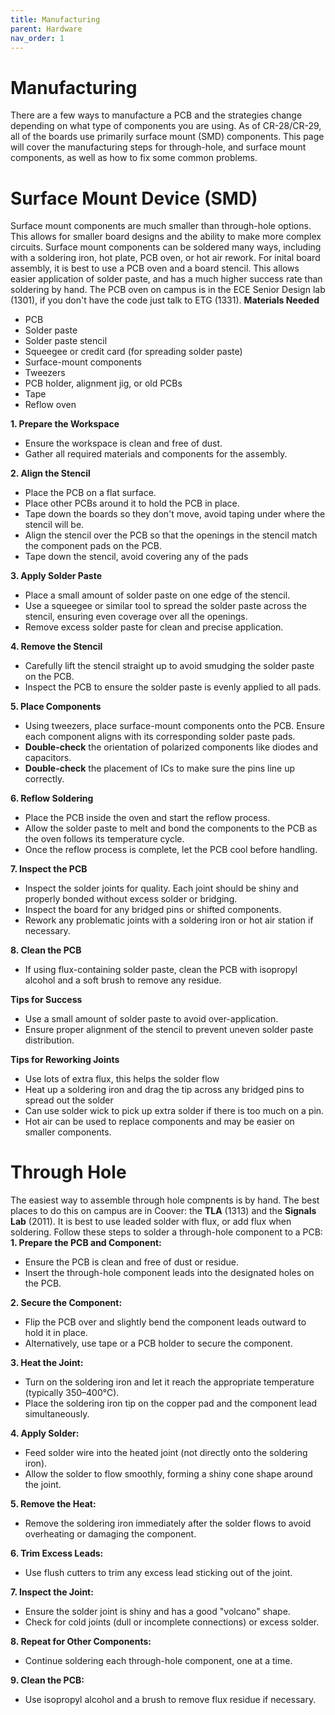 ```yaml
---
title: Manufacturing
parent: Hardware
nav_order: 1
---
```


# Manufacturing
There are a few ways to manufacture a PCB and the strategies change depending on what type of components you are using. As of CR-28/CR-29, all of the boards use primarily surface mount (SMD) components. This page will cover the manufacturing steps for through-hole, and surface mount components, as well as how to fix some common problems.

# Surface Mount Device (SMD)
Surface mount components are much smaller than through-hole options. This allows for smaller board designs and the ability to make more complex circuits. Surface mount components can be soldered many ways, including with a soldering iron, hot plate, PCB oven, or hot air rework. For inital board assembly, it is best to use a PCB oven and a board stencil. This allows easier application of solder paste, and has a much higher success rate than soldering by hand. The PCB oven on campus is in the ECE Senior Design lab (1301), if you don't have the code just talk to ETG (1331).
**Materials Needed**
- PCB
- Solder paste
- Solder paste stencil
- Squeegee or credit card (for spreading solder paste)
- Surface-mount components
- Tweezers
- PCB holder, alignment jig, or old PCBs
- Tape
- Reflow oven

**1. Prepare the Workspace**
- Ensure the workspace is clean and free of dust.
- Gather all required materials and components for the assembly.

**2. Align the Stencil**
- Place the PCB on a flat surface.
- Place other PCBs around it to hold the PCB in place.
- Tape down the boards so they don't move, avoid taping under where the stencil will be.
- Align the stencil over the PCB so that the openings in the stencil match the component pads on the PCB.
- Tape down the stencil, avoid covering any of the pads 

**3. Apply Solder Paste**
- Place a small amount of solder paste on one edge of the stencil.
- Use a squeegee or similar tool to spread the solder paste across the stencil, ensuring even coverage over all the openings.
- Remove excess solder paste for clean and precise application.

**4. Remove the Stencil**
- Carefully lift the stencil straight up to avoid smudging the solder paste on the PCB.
- Inspect the PCB to ensure the solder paste is evenly applied to all pads.

**5. Place Components**
- Using tweezers, place surface-mount components onto the PCB. Ensure each component aligns with its corresponding solder paste pads.
- **Double-check** the orientation of polarized components like diodes and capacitors.
- **Double-check** the placement of ICs to make sure the pins line up correctly.

**6. Reflow Soldering**
- Place the PCB inside the oven and start the reflow process.
- Allow the solder paste to melt and bond the components to the PCB as the oven follows its temperature cycle.
- Once the reflow process is complete, let the PCB cool before handling.

**7. Inspect the PCB**
- Inspect the solder joints for quality. Each joint should be shiny and properly bonded without excess solder or bridging.
- Inspect the board for any bridged pins or shifted components.
- Rework any problematic joints with a soldering iron or hot air station if necessary.

**8. Clean the PCB**
- If using flux-containing solder paste, clean the PCB with isopropyl alcohol and a soft brush to remove any residue.

**Tips for Success**
- Use a small amount of solder paste to avoid over-application.
- Ensure proper alignment of the stencil to prevent uneven solder paste distribution.

**Tips for Reworking Joints**
- Use lots of extra flux, this helps the solder flow
- Heat up a soldering iron and drag the tip across any bridged pins to spread out the solder
- Can use solder wick to pick up extra solder if there is too much on a pin.
- Hot air can be used to replace components and may be easier on smaller components.

# Through Hole
The easiest way to assemble through hole compnents is by hand. The best places to do this on campus are in Coover: the **TLA** (1313) and the **Signals Lab** (2011). It is best to use leaded solder with flux, or add flux when soldering. Follow these steps to solder a through-hole component to a PCB:
**1. Prepare the PCB and Component:**
  - Ensure the PCB is clean and free of dust or residue.
  - Insert the through-hole component leads into the designated holes on the PCB.

**2. Secure the Component:**
  - Flip the PCB over and slightly bend the component leads outward to hold it in place.
  - Alternatively, use tape or a PCB holder to secure the component.

**3. Heat the Joint:**
  - Turn on the soldering iron and let it reach the appropriate temperature (typically 350–400°C).
  - Place the soldering iron tip on the copper pad and the component lead simultaneously.

**4. Apply Solder:**
  - Feed solder wire into the heated joint (not directly onto the soldering iron).
  - Allow the solder to flow smoothly, forming a shiny cone shape around the joint.

**5. Remove the Heat:**
  - Remove the soldering iron immediately after the solder flows to avoid overheating or damaging the component.

**6. Trim Excess Leads:**
  - Use flush cutters to trim any excess lead sticking out of the joint.

**7. Inspect the Joint:**
  - Ensure the solder joint is shiny and has a good "volcano" shape.
  - Check for cold joints (dull or incomplete connections) or excess solder.

**8. Repeat for Other Components:**
  - Continue soldering each through-hole component, one at a time.

**9. Clean the PCB:**
  - Use isopropyl alcohol and a brush to remove flux residue if necessary.